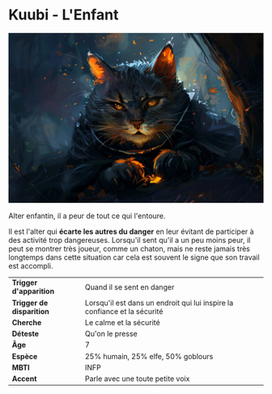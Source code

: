 # Kuubi - L'Enfant
![Kuubi](../../../_images/kuubi.png)

Alter enfantin, il a peur de tout ce qui l'entoure.

Il est l'alter qui **écarte les autres du danger** en leur évitant de participer à des activité trop dangereuses. Lorsqu'il sent qu'il a un peu moins peur, il peut se montrer très joueur, comme un chaton, mais ne reste jamais très longtemps dans cette situation car cela est souvent le signe que son travail est accompli.

| | |
| - | - |
| **Trigger d'apparition** | Quand il se sent en danger |
| **Trigger de disparition** | Lorsqu'il est dans un endroit qui lui inspire la confiance et la sécurité |
| **Cherche** | Le calme et la sécurité |
| **Déteste** | Qu'on le presse |
| **Âge** | 7 |
| **Espèce** | 25% humain, 25% elfe, 50% goblours |
| **MBTI** | INFP |
| **Accent** | Parle avec une toute petite voix |
